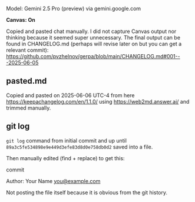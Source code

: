 Model: Gemini 2.5 Pro (preview) via gemini.google.com

**Canvas: On**

Copied and pasted chat manually. I did not capture Canvas output nor thinking because it seemed super unnecessary. The final output can be found in CHANGELOG.md (perhaps will revise later on but you can get a relevant commit): https://github.com/pvzhelnov/gerpa/blob/main/CHANGELOG.md#001---2025-06-05

## pasted.md

Copied and pasted on 2025-06-06 UTC-4 from here <https://keepachangelog.com/en/1.1.0/> using <https://web2md.answer.ai/> and trimmed manually.

## git log

`git log` command from initial commit and up until `89a3c5fe534898e9e449d3efe83d8d0e758db0d2` saved into a file.

Then manually edited (find + replace) to get this:

commit <hash>

Author: Your Name <you@example.com>

Not posting the file itself because it is obvious from the git history.
